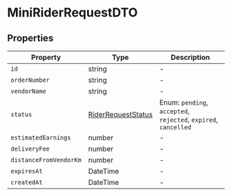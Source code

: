# MiniRiderRequestDTO

## Properties

| Property | Type | Description |
|----------|------|-------------|
| `id` | string | - |
| `orderNumber` | string | - |
| `vendorName` | string | - |
| `status` | [RiderRequestStatus](../enums/RiderRequestStatus.md) | Enum: `pending`, `accepted`, `rejected`, `expired`, `cancelled` |
| `estimatedEarnings` | number | - |
| `deliveryFee` | number | - |
| `distanceFromVendorKm` | number | - |
| `expiresAt` | DateTime | - |
| `createdAt` | DateTime | - |
